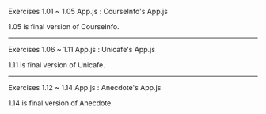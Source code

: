 Exercises 1.01 ~ 1.05 App.js : CourseInfo's App.js

1.05 is final version of CourseInfo.

**************************************************

Exercises 1.06 ~ 1.11 App.js : Unicafe's App.js

1.11 is final version of Unicafe.

**************************************************

Exercises 1.12 ~ 1.14 App.js : Anecdote's App.js

1.14 is final version of Anecdote.
